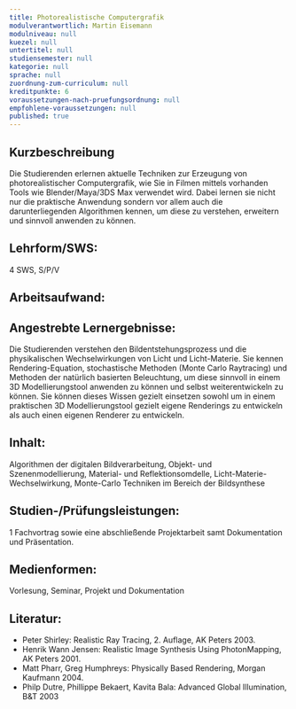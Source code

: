 ```yaml
---
title: Photorealistische Computergrafik
modulverantwortlich: Martin Eisemann
modulniveau: null
kuezel: null
untertitel: null
studiensemester: null
kategorie: null
sprache: null
zuordnung-zum-curriculum: null
kreditpunkte: 6
voraussetzungen-nach-pruefungsordnung: null
empfohlene-voraussetzungen: null
published: true
---
```


## Kurzbeschreibung
Die Studierenden erlernen aktuelle Techniken zur Erzeugung von photorealistischer Computergrafik, wie Sie in Filmen mittels vorhanden Tools wie Blender/Maya/3DS Max verwendet wird. Dabei lernen sie nicht nur die praktische Anwendung sondern vor allem auch die darunterliegenden Algorithmen kennen, um diese zu verstehen, erweitern und sinnvoll anwenden zu können.

## Lehrform/SWS: 
4 SWS, S/P/V

## Arbeitsaufwand: 


## Angestrebte Lernergebnisse:
Die Studierenden verstehen den Bildentstehungsprozess und die physikalischen Wechselwirkungen von Licht und Licht-Materie. Sie kennen Rendering-Equation,  stochastische Methoden (Monte Carlo Raytracing) und Methoden der natürlich basierten Beleuchtung, um diese sinnvoll in einem 3D Modellierungstool anwenden zu können und selbst weiterentwickeln zu können. Sie können dieses Wissen gezielt einsetzen sowohl um in einem praktischen 3D Modellierungstool gezielt eigene Renderings zu entwickeln als auch einen eigenen Renderer zu entwickeln.

## Inhalt:
Algorithmen der digitalen Bildverarbeitung, Objekt- und Szenenmodellierung, Material- und Reflektionsomdelle, Licht-Materie-Wechselwirkung, Monte-Carlo Techniken im Bereich der Bildsynthese

## Studien-/Prüfungsleistungen:
1 Fachvortrag sowie eine abschließende Projektarbeit samt Dokumentation und Präsentation.

## Medienformen:
Vorlesung, Seminar, Projekt und Dokumentation

## Literatur:
- Peter Shirley: Realistic Ray Tracing, 2. Auflage, AK Peters 2003.
- Henrik Wann Jensen: Realistic Image Synthesis Using PhotonMapping, AK Peters 2001.
- Matt Pharr, Greg Humphreys: Physically Based Rendering, Morgan Kaufmann 2004.
- Philp Dutre, Phillippe Bekaert, Kavita Bala: Advanced Global Illumination, B&T 2003
